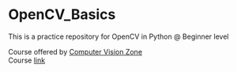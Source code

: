 # OpenCV_Basics
This is a practice repository for OpenCV in Python @ Beginner level

Course offered by [Computer Vision Zone](https://www.computervision.zone/)  
Course [link](https://www.computervision.zone/courses/learn-opencv-in-3-hours/)
